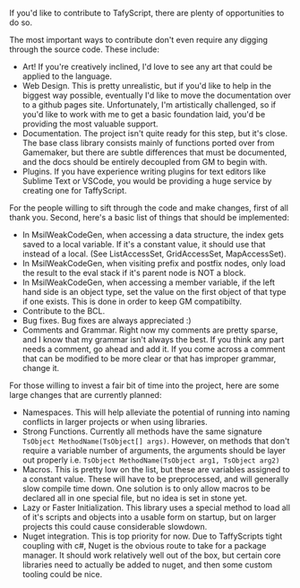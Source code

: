 If you'd like to contribute to TafyScript, there are plenty of opportunities to do so.

The most important ways to contribute don't even require any digging through the source code. These include:
* Art! If you're creatively inclined, I'd love to see any art that could be applied to the language.
* Web Design. This is pretty unrealistic, but if you'd like to help in the biggest way possible, eventually I'd like to move the documentation over to a github pages site. Unfortunately, I'm artistically challenged, so if you'd like to work with me to get a basic foundation laid, you'd be providing the most valuable support.
* Documentation. The project isn't quite ready for this step, but it's close. The base class library consists mainly of functions ported over from Gamemaker, but there are subtle differences that must be documented, and the docs should be entirely decoupled from GM to begin with.
* Plugins. If you have experience writing plugins for text editors like Sublime Text or VSCode, you would be providing a huge service by creating one for TaffyScript.

For the people willing to sift through the code and make changes, first of all thank you. Second, here's a basic list of things that should be implemented:
* In MsilWeakCodeGen, when accessing a data structure, the index gets saved to a local variable. If it's a constant value, it should use that instead of a local. (See ListAccessSet, GridAccessSet, MapAccessSet).
* In MsilWeakCodeGen, when visiting prefix and postfix nodes, only load the result to the eval stack if it's parent node is NOT a block.
* In MsilWeakCodeGen, when accessing a member variable, if the left hand side is an object type, set the value on the first object of that type if one exists. This is done in order to keep GM compatibilty.
* Contribute to the BCL.
* Bug fixes. Bug fixes are always appreciated  :)
* Comments and Grammar. Right now my comments are pretty sparse, and I know that my grammar isn't always the best. If you think any part needs a comment, go ahead and add it. If you come across a comment that can be modified to be more clear or that has improper grammar, change it. 


For those willing to invest a fair bit of time into the project, here are some large changes that are currently planned:
* Namespaces. This will help alleviate the potential of running into naming conflicts in larger projects or when using libraries.
* Strong Functions. Currently all methods have the same signature `TsObject MethodName(TsObject[] args)`. However, on methods that don't require a variable number of arguments, the arguments should be layer out properly i.e. `TsObject MethodName(TsObject arg1, TsObject arg2)`
* Macros. This is pretty low on the list, but these are variables assigned to a constant value. These will have to be preprocessed, and will generally slow compile time down. One solution is to only allow macros to be declared all in one special file, but no idea is set in stone yet.
* Lazy or Faster Initialization. This library uses a special method to load all of it's scripts and objects into a usable form on startup, but on larger projects this could cause considerable slowdown.
* Nuget integration. This is top priority for now. Due to TaffyScripts tight coupling with c#, Nuget is the obvious route to take for a package manager. It should work relatively well out of the box, but certain core libraries need to actually be added to nuget, and then some custom tooling could be nice.
